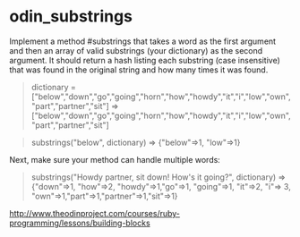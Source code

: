 # odin_substrings

Implement a method #substrings that takes a word as the first argument and then an array of valid substrings (your dictionary) as the second argument. It should return a hash listing each substring (case insensitive) that was found in the original string and how many times it was found.

 > dictionary = ["below","down","go","going","horn","how","howdy","it","i","low","own","part","partner","sit"]
=> ["below","down","go","going","horn","how","howdy","it","i","low","own","part","partner","sit"]

> substrings("below", dictionary)
=> {"below"=>1, "low"=>1}


Next, make sure your method can handle multiple words:

> substrings("Howdy partner, sit down! How's it going?", dictionary)
=> {"down"=>1, "how"=>2, "howdy"=>1,"go"=>1, "going"=>1, "it"=>2, "i"=> 3, "own"=>1,"part"=>1,"partner"=>1,"sit"=>1}

http://www.theodinproject.com/courses/ruby-programming/lessons/building-blocks